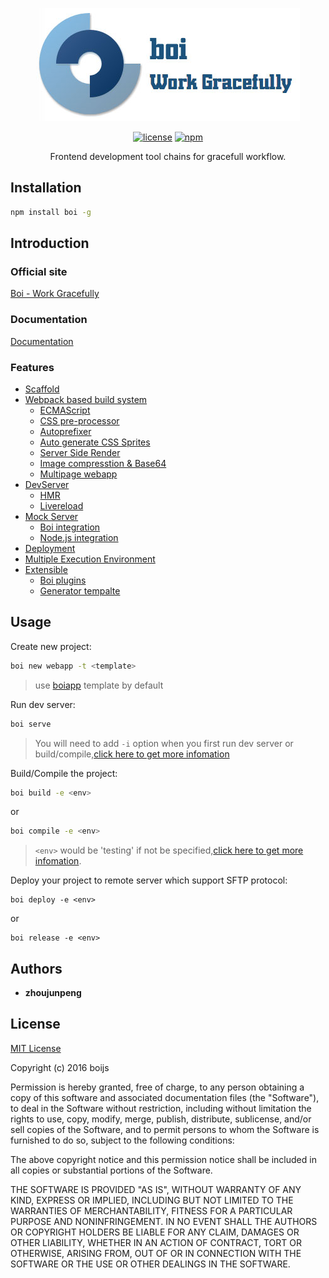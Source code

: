 <div align=center>

![](assets/slogan.jpg)

[![license](https://img.shields.io/github/license/boijs/boi.svg?style=plastic)](https://github.com/boijs/boi/blob/master/LICENSE)
[![npm](https://img.shields.io/npm/v/boi.svg?style=plastic)](https://www.npmjs.com/package/boi)

Frontend development tool chains for gracefull workflow.
</div>

## Installation
```bash
npm install boi -g
```

## Introduction
### Official site
[Boi - Work Gracefully](https://boijs.github.io/)

### Documentation
[Documentation](https://boijs.github.io/docs)

### Features
* [Scaffold](https://boijs.github.io/docs/#/_scaffold)
* [Webpack based build system](https://boijs.github.io/docs/#/_build)
  * [ECMAScript](https://boijs.github.io/docs/#/_config-js)
  * [CSS pre-processor](https://boijs.github.io/docs/#/_config-style)
  * [Autoprefixer](https://boijs.github.io/docs/#/_config-style)
  * [Auto generate CSS Sprites](https://boijs.github.io/docs/#/_config-style)
  * [Server Side Render](https://boijs.github.io/docs/#/_config-html)
  * [Image compresstion & Base64](https://boijs.github.io/docs/#/_config-image)
  * [Multipage webapp](https://boijs.github.io/docs/#/_multipage)
* [DevServer](https://boijs.github.io/docs/#/_devserver)
  * [HMR](https://boijs.github.io/docs/#/_devserver)
  * [Livereload](https://boijs.github.io/docs/#/_devserver)
* [Mock Server](https://boijs.github.io/docs/#/_mock)
  * [Boi integration](https://boijs.github.io/docs/#/_mock)
  * [Node.js integration](https://boijs.github.io/docs/#/_mock)
* [Deployment](https://boijs.github.io/docs/#/_deploy)
* [Multiple Execution Environment](https://boijs.github.io/docs/#/_envs)
* [Extensible](https://boijs.github.io/docs/#/_advance)
  * [Boi plugins](https://boijs.github.io/docs/#/_advance-plugin)
  * [Generator tempalte](https://boijs.github.io/docs/#/_advance-scaffold)


## Usage
Create new project:
```bash
boi new webapp -t <template>
```

> use [boiapp](https://github.com/boijs/generator-boiapp) template by default

Run dev server:
```bash
boi serve
```

> You will need to add `-i` option when you first run dev server or build/compile,[click here to get more infomation]()

Build/Compile the project:
```bash
boi build -e <env>
```
or
```bash
boi compile -e <env>
```

> `<env>` would be 'testing' if not be specified,[click here to get more infomation](https://boijs.github.io/docs/#/_build).

Deploy your project to remote server which support SFTP protocol:
```
boi deploy -e <env>
```
or
```
boi release -e <env>
```

## Authors
* **zhoujunpeng**

## License

[MIT License](./LICENSE)

Copyright (c) 2016 boijs

Permission is hereby granted, free of charge, to any person obtaining a copy
of this software and associated documentation files (the "Software"), to deal
in the Software without restriction, including without limitation the rights
to use, copy, modify, merge, publish, distribute, sublicense, and/or sell
copies of the Software, and to permit persons to whom the Software is
furnished to do so, subject to the following conditions:

The above copyright notice and this permission notice shall be included in all
copies or substantial portions of the Software.

THE SOFTWARE IS PROVIDED "AS IS", WITHOUT WARRANTY OF ANY KIND, EXPRESS OR
IMPLIED, INCLUDING BUT NOT LIMITED TO THE WARRANTIES OF MERCHANTABILITY,
FITNESS FOR A PARTICULAR PURPOSE AND NONINFRINGEMENT. IN NO EVENT SHALL THE
AUTHORS OR COPYRIGHT HOLDERS BE LIABLE FOR ANY CLAIM, DAMAGES OR OTHER
LIABILITY, WHETHER IN AN ACTION OF CONTRACT, TORT OR OTHERWISE, ARISING FROM,
OUT OF OR IN CONNECTION WITH THE SOFTWARE OR THE USE OR OTHER DEALINGS IN THE
SOFTWARE.
